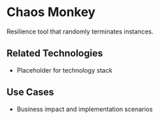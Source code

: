 # Chaos Monkey

Resilience tool that randomly terminates instances.

## Related Technologies
- Placeholder for technology stack

## Use Cases
- Business impact and implementation scenarios
